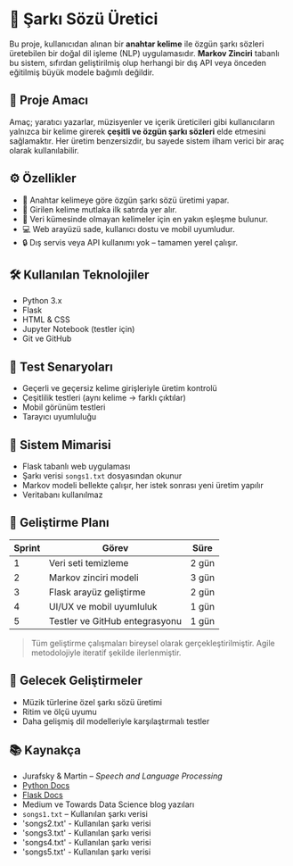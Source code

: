 # 🎵 Şarkı Sözü Üretici

Bu proje, kullanıcıdan alınan bir **anahtar kelime** ile özgün şarkı sözleri üretebilen bir doğal dil işleme (NLP) uygulamasıdır. **Markov Zinciri** tabanlı bu sistem, sıfırdan geliştirilmiş olup herhangi bir dış API veya önceden eğitilmiş büyük modele bağımlı değildir.

## 🚀 Proje Amacı

Amaç; yaratıcı yazarlar, müzisyenler ve içerik üreticileri gibi kullanıcıların yalnızca bir kelime girerek **çeşitli ve özgün şarkı sözleri** elde etmesini sağlamaktır. Her üretim benzersizdir, bu sayede sistem ilham verici bir araç olarak kullanılabilir.

## ⚙️ Özellikler

- 🎯 Anahtar kelimeye göre özgün şarkı sözü üretimi yapar. 
- 📌 Girilen kelime mutlaka ilk satırda yer alır.  
- 🧠 Veri kümesinde olmayan kelimeler için en yakın eşleşme bulunur.  
- 💻 Web arayüzü sade, kullanıcı dostu ve mobil uyumludur.  
- 🔒 Dış servis veya API kullanımı yok – tamamen yerel çalışır. 

## 🛠 Kullanılan Teknolojiler

- Python 3.x  
- Flask  
- HTML & CSS  
- Jupyter Notebook (testler için)  
- Git ve GitHub  

## 🧪 Test Senaryoları

- Geçerli ve geçersiz kelime girişleriyle üretim kontrolü  
- Çeşitlilik testleri (aynı kelime → farklı çıktılar)  
- Mobil görünüm testleri  
- Tarayıcı uyumluluğu  

## 🧱 Sistem Mimarisi

- Flask tabanlı web uygulaması  
- Şarkı verisi `songs1.txt` dosyasından okunur  
- Markov modeli bellekte çalışır, her istek sonrası yeni üretim yapılır  
- Veritabanı kullanılmaz  

## 📅 Geliştirme Planı

| Sprint | Görev                                      | Süre |
|--------|--------------------------------------------|------|
| 1      | Veri seti temizleme                        | 2 gün |
| 2      | Markov zinciri modeli                      | 3 gün |
| 3      | Flask arayüz geliştirme                    | 2 gün |
| 4      | UI/UX ve mobil uyumluluk                   | 1 gün |
| 5      | Testler ve GitHub entegrasyonu             | 1 gün |

> Tüm geliştirme çalışmaları bireysel olarak gerçekleştirilmiştir. Agile metodolojiyle iteratif şekilde ilerlenmiştir.

## 📌 Gelecek Geliştirmeler

- Müzik türlerine özel şarkı sözü üretimi  
- Ritim ve ölçü uyumu  
- Daha gelişmiş dil modelleriyle karşılaştırmalı testler  

## 📚 Kaynakça

- Jurafsky & Martin – *Speech and Language Processing*  
- [Python Docs](https://docs.python.org)  
- [Flask Docs](https://flask.palletsprojects.com)  
- Medium ve Towards Data Science blog yazıları  
- `songs1.txt` – Kullanılan şarkı verisi
- 'songs2.txt' - Kullanılan şarkı verisi
- 'songs3.txt' - Kullanılan şarkı verisi
- 'songs4.txt' - Kullanılan şarkı verisi
- 'songs5.txt' - Kullanılan şarkı verisi
